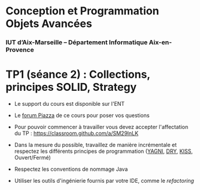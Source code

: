 # Conception et Programmation Objets Avancées

### IUT d’Aix-Marseille – Département Informatique Aix-en-Provence

# TP1 (séance 2) : Collections, principes SOLID, Strategy


* Le support du cours est disponible sur l'ENT
* Le [forum Piazza](https://piazza.com/univ-amu.fr/fall2017/m3105/home) de ce cours pour poser vos questions
* Pour pouvoir commencer à travailler vous devez accepter l'affectation du TP : https://classroom.github.com/a/SM29lnLK

* Dans la mesure du possible, travaillez de manière incrémentale et  respectez les différents principes de programmation ([YAGNI](https://en.wikipedia.org/wiki/You_aren%27t_gonna_need_it), [DRY](https://en.wikipedia.org/wiki/Don't_repeat_yourself), [KISS](https://en.wikipedia.org/wiki/KISS_principle), Ouvert/Fermé)
* Respectez les conventions de nommage Java
* Utiliser les outils d'ingénierie fournis par votre IDE, comme le *refactoring*

